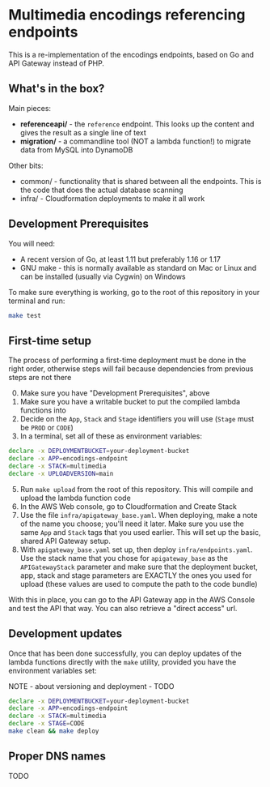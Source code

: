 # Multimedia encodings referencing endpoints

This is a re-implementation of the encodings endpoints, based on Go and API Gateway instead of PHP.

## What's in the box?

Main pieces:
- **referenceapi/** - the `reference` endpoint. This looks up the content and gives the result as a single line of text
- **migration/** - a commandline tool (NOT a lambda function!) to migrate data from MySQL into DynamoDB

Other bits:
- common/ - functionality that is shared between all the endpoints. This is the code that does the actual database scanning
- infra/  - Cloudformation deployments to make it all work

## Development Prerequisites

You will need:
- A recent version of Go, at least 1.11 but preferably 1.16 or 1.17
- GNU make - this is normally available as standard on Mac or Linux and can be installed (usually via Cygwin) on Windows

To make sure everything is working, go to the root of this repository in your terminal and run:
```bash
make test
```

## First-time setup

The process of performing a first-time deployment must be done in the right order, otherwise steps will fail because
dependencies from previous steps are not there

0. Make sure you have "Development Prerequisites", above
1. Make sure you have a writable bucket to put the compiled lambda functions into
2. Decide on the `App`, `Stack` and `Stage` identifiers you will use (`Stage` must be `PROD` or `CODE`)
3. In a terminal, set all of these as environment variables:
```bash
declare -x DEPLOYMENTBUCKET=your-deployment-bucket
declare -x APP=encodings-endpoint
declare -x STACK=multimedia
declare -x UPLOADVERSION=main
```
5. Run `make upload` from the root of this repository. This will compile and upload the lambda function code
6. In the AWS Web console, go to Cloudformation and Create Stack
7. Use the file `infra/apigateway_base.yaml`.  When deploying, make a note of the name you choose; you'll need it later.
Make sure you use the same `App` and `Stack` tags that you used earlier.  This will set up the basic, shared API Gateway setup.
8. With `apigateway_base.yaml` set up, then deploy `infra/endpoints.yaml`.  Use the stack name that you chose for
`apigateway_base` as the `APIGatewayStack` parameter and make sure that the deployment bucket, app, stack and stage
parameters are EXACTLY the ones you used for upload (these values are used to compute the path to the code bundle)

With this in place, you can go to the API Gateway app in the AWS Console and test the API that way. You can also
retrieve a "direct access" url.

## Development updates

Once that has been done successfully, you can deploy updates of the lambda functions directly with the `make` utility,
provided you have the environment variables set:

NOTE - about versioning and deployment - TODO
```bash
declare -x DEPLOYMENTBUCKET=your-deployment-bucket
declare -x APP=encodings-endpoint
declare -x STACK=multimedia
declare -x STAGE=CODE
make clean && make deploy
```

## Proper DNS names

TODO
